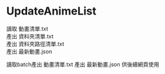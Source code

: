 UpdateAnimeList 
===========
讀取 動畫清單.txt </br>
產出 資料夾清單.txt</br>
產出 資料夾路徑清單.txt</br>
產出 最新動畫.json</br>


讀取batch產出 動畫清單.txt 
產出 最新動畫.json 供後續網頁使用



